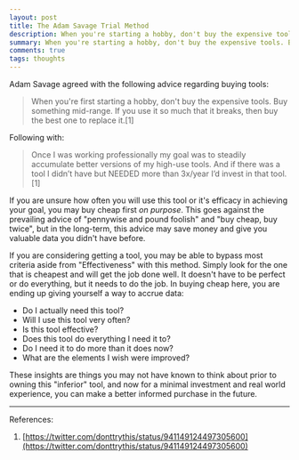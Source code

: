 ```yaml
---
layout: post
title: The Adam Savage Trial Method
description: When you're starting a hobby, don't buy the expensive tools. Buy something mid-range. If you use it so much that it breaks, buy the best one to replace it.
summary: When you're starting a hobby, don't buy the expensive tools. Buy something mid-range. If you use it so much that it breaks, buy the best one to replace it.
comments: true
tags: thoughts
---
```


Adam Savage agreed with the following advice regarding buying tools:

>When you're first starting a hobby, don't buy the expensive tools. Buy something mid-range. If you use it so much that it breaks, then buy the best one to replace it.[1]

Following with:

>Once I was working professionally my goal was to steadily accumulate better versions of my high-use tools. And if there was a tool I didn’t have but NEEDED more than 3x/year I’d invest in that tool.[1]

If you are unsure how often you will use this tool or it's efficacy in achieving your goal, you may buy cheap first _on purpose_. This goes against the prevailing advice of "pennywise and pound foolish" and "buy cheap, buy twice", but in the long-term, this advice may save money and give you valuable data you didn't have before.

If you are considering getting a tool, you may be able to bypass most criteria aside from "Effectiveness" with this method. Simply look for the one that is cheapest and will get the job done well. It doesn't have to be perfect or do everything, but it needs to do the job. In buying cheap here, you are ending up giving yourself a way to accrue data:

* Do I actually need this tool?
* Will I use this tool very often?
* Is this tool effective?
* Does this tool do everything I need it to? 
* Do I need it to do more than it does now?
* What are the elements I wish were improved?

These insights are things you may not have known to think about prior to owning this "inferior" tool, and now for a minimal investment and real world experience, you can make a better informed purchase in the future.

---
References:

1. [https://twitter.com/donttrythis/status/941149124497305600](https://twitter.com/donttrythis/status/941149124497305600)